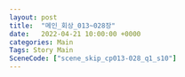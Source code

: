 ```yaml
---
layout: post
title:  "메인_회상_013~028장"
date:   2022-04-21 10:00:00 +0000
categories: Main
Tags: Story Main
SceneCode: ["scene_skip_cp013-028_q1_s10"]
---
```


